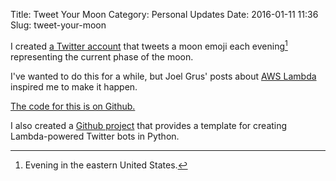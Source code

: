 Title: Tweet Your Moon
Category: Personal Updates
Date: 2016-01-11 11:36
Slug: tweet-your-moon

I created [a Twitter account](https://twitter.com/current_moon) that tweets a moon emoji each evening[^evening] representing the current phase of the moon.

I've wanted to do this for a while, but Joel Grus' posts about [AWS Lambda](https://github.com/joelgrus/polyglot-twitter-bot) inspired me to make it happen.

[The code for this is on Github.](https://github.com/tdhopper/moon)

I also created a [Github project](https://github.com/tdhopper/tau) that provides a template for creating Lambda-powered Twitter bots in Python.


[^evening]: Evening in the eastern United States.